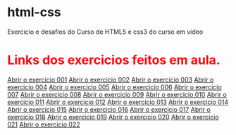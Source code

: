 # html-css
 Exercicio e desafios do Curso de HTML5 e css3 do curso em vídeo


<h1 style="color: red; font-size: 2em; text-aling: center;">Links dos exercicios feitos em aula.</h1>

<a href="https://leocmatos.github.io/html-css/exercicios/ex001">Abrir o exercicio 001</a>
<a href="https://leocmatos.github.io/html-css/exercicios/ex002">Abrir o exercicio 002</a>
<a href="https://leocmatos.github.io/html-css/exercicios/ex003">Abrir o exercicio 003</a>
<a href="https://leocmatos.github.io/html-css/exercicios/ex004">Abrir o exercicio 004</a>
<a href="https://leocmatos.github.io/html-css/exercicios/ex005">Abrir o exercicio 005</a>
<a href="https://leocmatos.github.io/html-css/exercicios/ex006">Abrir o exercicio 006</a>
<a href="https://leocmatos.github.io/html-css/exercicios/ex007">Abrir o exercicio 007</a>
<a href="https://leocmatos.github.io/html-css/exercicios/ex008">Abrir o exercicio 008</a>
<a href="https://leocmatos.github.io/html-css/exercicios/ex009">Abrir o exercicio 009</a>
<a href="https://leocmatos.github.io/html-css/exercicios/ex010">Abrir o exercicio 010</a>
<a href="https://leocmatos.github.io/html-css/exercicios/ex011">Abrir o exercicio 011</a>
<a href="https://leocmatos.github.io/html-css/exercicios/ex012">Abrir o exercicio 012</a>
<a href="https://leocmatos.github.io/html-css/exercicios/ex013">Abrir o exercicio 013</a>
<a href="https://leocmatos.github.io/html-css/exercicios/ex014">Abrir o exercicio 014</a>
<a href="https://leocmatos.github.io/html-css/exercicios/ex015">Abrir o exercicio 015</a>
<a href="https://leocmatos.github.io/html-css/exercicios/ex016">Abrir o exercicio 016</a>
<a href="https://leocmatos.github.io/html-css/exercicios/ex017">Abrir o exercicio 017</a>
<a href="https://leocmatos.github.io/html-css/exercicios/ex018">Abrir o exercicio 018</a>
<a href="https://leocmatos.github.io/html-css/exercicios/ex019">Abrir o exercicio 019</a>
<a href="https://leocmatos.github.io/html-css/exercicios/ex020">Abrir o exercicio 020</a>
<a href="https://leocmatos.github.io/html-css/exercicios/ex021">Abrir o exercicio 021</a>
<a href="https://leocmatos.github.io/html-css/exercicios/ex022">Abrir o exercicio 022</a>
